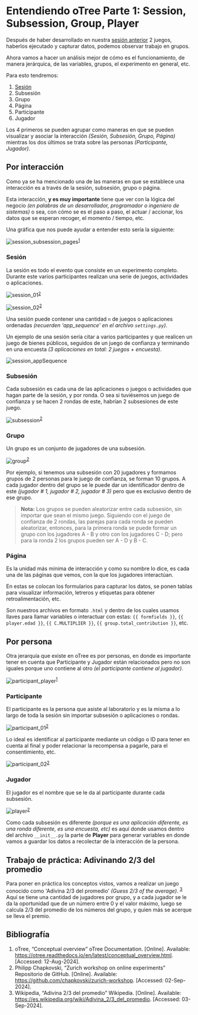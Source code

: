 # Entendiendo oTree Parte 1: Session, Subsession, Group, Player

Después de haber desarrollado en nuestra [sesión anterior](../03_groups_publicGoods_trust_games/README.md) 2 juegos, haberlos ejecutado y capturar datos, podemos observar trabajo en grupos.

Ahora vamos a hacer un análisis mejor de cómo es el funcionamiento, de manera jerárquica, de las variables, grupos, el experimento en general, etc.

Para esto tendremos:

1. <a href="#sesión">Sesión</a>
2. Subsesión
3. Grupo
4. Página
5. Participante
6. Jugador

Los 4 primeros se pueden agrupar como maneras en que se pueden visualizar y asociar la interacción _(Sesión, Subsesión, Grupo, Página)_ mientras los dos últimos se trata sobre las personas _(Participante, Jugador)_.

## Por interacción

Como ya se ha mencionado una de las maneras en que se establece una interacción es a través de la sesión, subsesión, grupo o página.

Esta interacción, **y es muy importante** tiene que ver con la lógica del negocio _(en palabras de un desarrollador, programador o ingeniero de sistemas)_ o sea, con cómo se es el paso a paso, el actuar / accionar, los datos que se esperan recoger, el momento / tiempo, etc.

Una gráfica que nos puede ayudar a entender esto sería la siguiente:

![session_subsession_pages](../../imgs/04/001.webp)<sup><a href="#bib_01">1</a></sup>

### Sesión

La sesión es todo el evento que consiste en un experimento completo. Durante este varios participantes realizan una serie de juegos, actividades o aplicaciones.

![session_01](../../imgs/04/002.png)<sup><a href="#bib_02">2</a></sup>

![session_02](../../imgs/04/004.png)<sup><a href="#bib_02">2</a></sup>

Una sesión puede contener una cantidad `n` de juegos o aplicaciones ordenadas _(recuerden 'app_sequence' en el archivo `settings.py`)_.

Un ejemplo de una sesión sería citar a varios participantes y que realicen un juego de bienes públicos, seguidos de un juego de confianza y terminando en una encuesta _(3 aplicaciones en total: 2 juegos + encuesta)_.

![session_appSequence](../../imgs/04/003.png)

### Subsesión

Cada subsesión es cada una de las aplicaciones o juegos o actividades que hagan parte de la sesión, y por ronda. O sea si tuviésemos un juego de confianza y se hacen 2 rondas de este, habrían 2 subsesiones de este juego.

![subsession](../../imgs/04/005.png)<sup><a href="#bib_02">2</a></sup>

### Grupo

Un grupo es un conjunto de jugadores de una subsesión.

![group](../../imgs/04/006.png)<sup><a href="#bib_02">2</a></sup>

Por ejemplo, si tenemos una subsesión con 20 jugadores y formamos grupos de 2 personas para le juego de confianza, se forman 10 grupos. A cada jugador dentro del grupo se le puede dar un identificador dentro de este _(jugador # 1, jugador # 2, jugador # 3)_ pero que es exclusivo dentro de ese grupo.

> **Nota:** Los grupos se pueden aleatorizar entre cada subsesión, sin importar que sean el mismo juego. Siguiendo con el juego de confianza de 2 rondas, las parejas para cada ronda se pueden aleatorizar, entonces, para la primera ronda se puede formar un grupo con los jugadores A - B y otro con los jugadores C - D; pero para la ronda 2 los grupos pueden ser A - D y B - C.

### Página

Es la unidad más mínima de interacción y como su nombre lo dice, es cada una de las páginas que vemos, con la que los jugadores interactúan.

En estas se colocan los formularios para capturar los datos, se ponen tablas para visualizar información, letreros y etiquetas para obtener retroalimentación, etc.

Son nuestros archivos en formato `.html` y dentro de los cuales usamos llaves para llamar variables o interactuar con estas: `{{ formfields }}`, `{{ player.edad }}`, `{{ C.MULTIPLIER }}`, `{{ group.total_contribution }}`, etc.

## Por persona

Otra jerarquía que existe en oTree es por personas, en donde es importante tener en cuenta que Participante y Jugador están relacionados pero no son iguales porque uno contiene al otro _(el participante contiene al jugador)_.

![participant_player](../../imgs/04/007.webp)<sup><a href="#bib_01">1</a></sup>

### Participante

El participante es la persona que asiste al laboratorio y es la misma a lo largo de toda la sesión sin importar subsesión o aplicaciones o rondas.

![participant_01](../../imgs/04/008.png)<sup><a href="#bib_02">2</a></sup>

Lo ideal es identificar al participante mediante un código o ID para tener en cuenta al final y poder relacionar la recompensa a pagarle, para el consentimiento, etc.

![participant_02](../../imgs/04/009.png)<sup><a href="#bib_02">2</a></sup>

### Jugador

El jugador es el nombre que se le da al participante durante cada subsesión.

![player](../../imgs/04/010.png)<sup><a href="#bib_02">2</a></sup>

Como cada subsesión es diferente _(porque es una aplicación diferente, es una ronda diferente, es una encuesta, etc)_ es aquí donde usamos dentro del archivo `__init__.py` la parte de **Player** para generar variables en donde vamos a guardar los datos a recolectar de la interacción de la persona.

## Trabajo de práctica: Adivinando 2/3 del promedio

Para poner en práctica los conceptos vistos, vamos a realizar un juego conocido como 'Adivina 2/3 del promedio' _(Guess 2/3 of the average)_. <sup><a href="#bib_03">3</a></sup> Aquí se tiene una cantidad de jugadores por grupo, y a cada jugador se le da la oportunidad que de un número entre 0 y el valor máximo, luego se calcula 2/3 del promedio de los números del grupo, y quien más se acerque se lleva el premio.



## Bibliografía

<ol>
    <li id="bib_01"> oTree, “Conceptual overview” oTree Documentation. [Online]. Available: <a href="https://otree.readthedocs.io/en/latest/conceptual_overview.html">https://otree.readthedocs.io/en/latest/conceptual_overview.html</a>. [Accessed: 12-Aug-2024].
    <li id="bib_02"> Philipp Chapkovski, “Zurich workshop on online experiments” Repositorio de GitHub. [Online]. Available: <a href="https://github.com/chapkovski/zurich-workshop">https://github.com/chapkovski/zurich-workshop</a>. [Accessed: 02-Sep-2024].
    <li id="bib_03">Wikipedia, “Adivina 2/3 del promedio” Wikipedia. [Online]. Available:  <a href="https://es.wikipedia.org/wiki/Adivina_2/3_del_promedio">https://es.wikipedia.org/wiki/Adivina_2/3_del_promedio</a>. [Accessed: 03-Sep-2024].
</ol>

